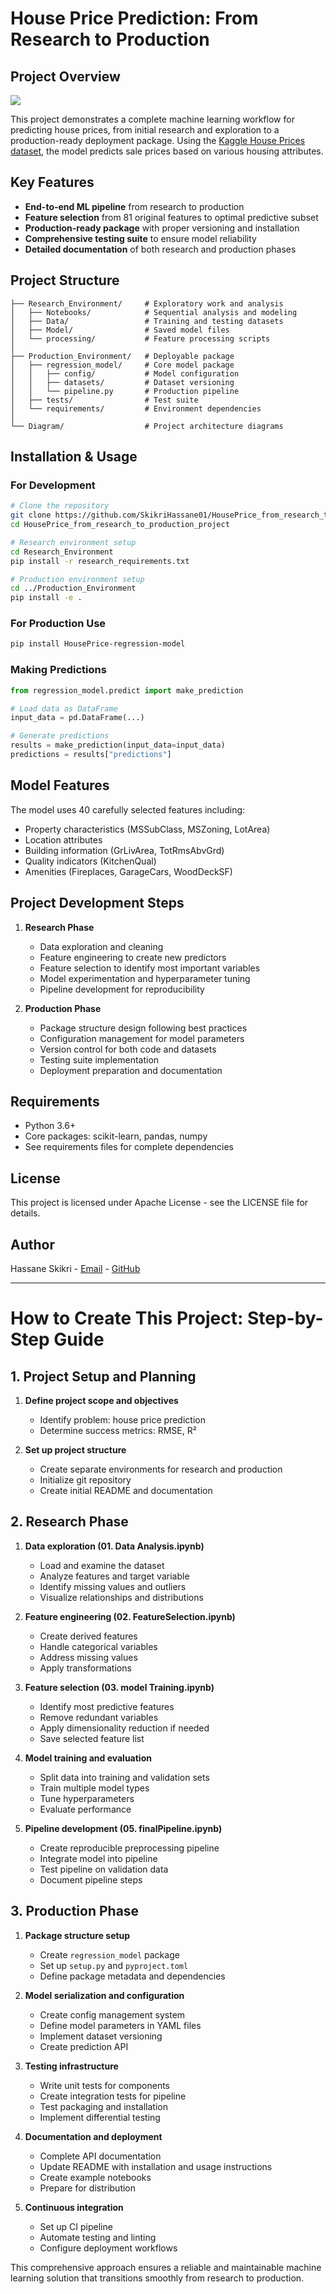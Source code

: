# House Price Prediction: From Research to Production

## Project Overview

![](https://miro.medium.com/v2/resize:fit:1100/format:webp/1*3Psu7nDr2LvhWH4R6-Tqeg.jpeg)

This project demonstrates a complete machine learning workflow for predicting house prices, from initial research and exploration to a production-ready deployment package. Using the [Kaggle House Prices dataset](https://www.kaggle.com/c/house-prices-advanced-regression-techniques/data), the model predicts sale prices based on various housing attributes.

## Key Features

- **End-to-end ML pipeline** from research to production
- **Feature selection** from 81 original features to optimal predictive subset
- **Production-ready package** with proper versioning and installation
- **Comprehensive testing suite** to ensure model reliability
- **Detailed documentation** of both research and production phases

## Project Structure

```
├── Research_Environment/     # Exploratory work and analysis
│   ├── Notebooks/            # Sequential analysis and modeling
│   ├── Data/                 # Training and testing datasets
│   ├── Model/                # Saved model files
│   └── processing/           # Feature processing scripts
│
├── Production_Environment/   # Deployable package
│   ├── regression_model/     # Core model package
│   │   ├── config/           # Model configuration 
│   │   ├── datasets/         # Dataset versioning
│   │   └── pipeline.py       # Production pipeline
│   ├── tests/                # Test suite
│   └── requirements/         # Environment dependencies
│
└── Diagram/                  # Project architecture diagrams
```

## Installation & Usage

### For Development

```bash
# Clone the repository
git clone https://github.com/SkikriHassane01/HousePrice_from_research_to_production_project.git
cd HousePrice_from_research_to_production_project

# Research environment setup
cd Research_Environment
pip install -r research_requirements.txt

# Production environment setup
cd ../Production_Environment
pip install -e .
```

### For Production Use

```bash
pip install HousePrice-regression-model
```

### Making Predictions

```python
from regression_model.predict import make_prediction

# Load data as DataFrame
input_data = pd.DataFrame(...)

# Generate predictions
results = make_prediction(input_data=input_data)
predictions = results["predictions"]
```

## Model Features

The model uses 40 carefully selected features including:
- Property characteristics (MSSubClass, MSZoning, LotArea)
- Location attributes
- Building information (GrLivArea, TotRmsAbvGrd)
- Quality indicators (KitchenQual)
- Amenities (Fireplaces, GarageCars, WoodDeckSF)

## Project Development Steps

1. **Research Phase**
   - Data exploration and cleaning
   - Feature engineering to create new predictors
   - Feature selection to identify most important variables
   - Model experimentation and hyperparameter tuning
   - Pipeline development for reproducibility

2. **Production Phase**
   - Package structure design following best practices
   - Configuration management for model parameters
   - Version control for both code and datasets
   - Testing suite implementation
   - Deployment preparation and documentation

## Requirements

- Python 3.6+
- Core packages: scikit-learn, pandas, numpy
- See requirements files for complete dependencies

## License

This project is licensed under Apache License - see the LICENSE file for details.

## Author

Hassane Skikri - [Email](mailto:hassaneskikri@gmail.com) - [GitHub](https://github.com/SkikriHassane01)

---

# How to Create This Project: Step-by-Step Guide

## 1. Project Setup and Planning

1. **Define project scope and objectives**
   - Identify problem: house price prediction
   - Determine success metrics: RMSE, R²

2. **Set up project structure**
   - Create separate environments for research and production
   - Initialize git repository
   - Create initial README and documentation

## 2. Research Phase

1. **Data exploration (01. Data Analysis.ipynb)**
   - Load and examine the dataset
   - Analyze features and target variable
   - Identify missing values and outliers
   - Visualize relationships and distributions

2. **Feature engineering (02. FeatureSelection.ipynb)**
   - Create derived features
   - Handle categorical variables
   - Address missing values
   - Apply transformations

3. **Feature selection (03. model Training.ipynb)**
   - Identify most predictive features
   - Remove redundant variables
   - Apply dimensionality reduction if needed
   - Save selected feature list

4. **Model training and evaluation**
   - Split data into training and validation sets
   - Train multiple model types
   - Tune hyperparameters
   - Evaluate performance

5. **Pipeline development (05. finalPipeline.ipynb)**
   - Create reproducible preprocessing pipeline
   - Integrate model into pipeline
   - Test pipeline on validation data
   - Document pipeline steps

## 3. Production Phase

1. **Package structure setup**
   - Create `regression_model` package
   - Set up `setup.py` and `pyproject.toml`
   - Define package metadata and dependencies

2. **Model serialization and configuration**
   - Create config management system
   - Define model parameters in YAML files
   - Implement dataset versioning
   - Create prediction API

3. **Testing infrastructure**
   - Write unit tests for components
   - Create integration tests for pipeline
   - Test packaging and installation
   - Implement differential testing

4. **Documentation and deployment**
   - Complete API documentation
   - Update README with installation and usage instructions
   - Create example notebooks
   - Prepare for distribution

5. **Continuous integration**
   - Set up CI pipeline
   - Automate testing and linting
   - Configure deployment workflows

This comprehensive approach ensures a reliable and maintainable machine learning solution that transitions smoothly from research to production.